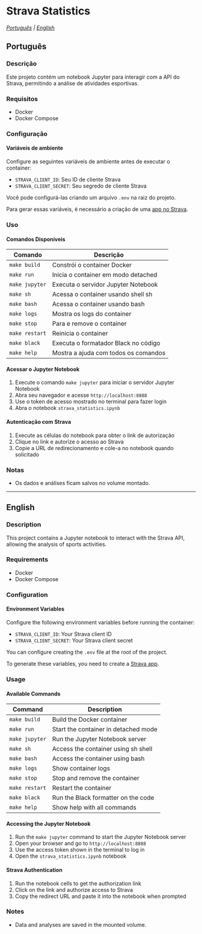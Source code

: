 # Strava Statistics

*[Português](#português) | [English](#english)*

<a id="português"></a>
## Português

### Descrição
Este projeto contém um notebook Jupyter para interagir com a API do Strava, permitindo a análise de atividades esportivas.

### Requisitos
- Docker
- Docker Compose

### Configuração

#### Variáveis de ambiente
Configure as seguintes variáveis de ambiente antes de executar o container:

- `STRAVA_CLIENT_ID`: Seu ID de cliente Strava
- `STRAVA_CLIENT_SECRET`: Seu segredo de cliente Strava

Você pode configurá-las criando um arquivo `.env` na raiz do projeto.

Para gerar essas variáveis, é necessário a criação de uma [app no Strava](https://developers.strava.com/docs/getting-started/#account).

### Uso
#### Comandos Disponíveis

| Comando | Descrição |
|---------|-----------|
| `make build` | Constrói o container Docker |
| `make run` | Inicia o container em modo detached |
| `make jupyter` | Executa o servidor Jupyter Notebook |
| `make sh` | Acessa o container usando shell sh |
| `make bash` | Acessa o container usando bash |
| `make logs` | Mostra os logs do container |
| `make stop` | Para e remove o container |
| `make restart` | Reinicia o container |
| `make black` | Executa o formatador Black no código |
| `make help` | Mostra a ajuda com todos os comandos |

#### Acessar o Jupyter Notebook
1. Execute o comando `make jupyter` para iniciar o servidor Jupyter Notebook
2. Abra seu navegador e acesse `http://localhost:8888`
3. Use o token de acesso mostrado no terminal para fazer login
4. Abra o notebook `strava_statistics.ipynb`

#### Autenticação com Strava
1. Execute as células do notebook para obter o link de autorização
2. Clique no link e autorize o acesso ao Strava
3. Copie a URL de redirecionamento e cole-a no notebook quando solicitado

### Notas
- Os dados e análises ficam salvos no volume montado.

---

<a id="english"></a>
## English

### Description
This project contains a Jupyter notebook to interact with the Strava API, allowing the analysis of sports activities.

### Requirements
- Docker
- Docker Compose

### Configuration

#### Environment Variables
Configure the following environment variables before running the container:

- `STRAVA_CLIENT_ID`: Your Strava client ID
- `STRAVA_CLIENT_SECRET`: Your Strava client secret

You can configure creating the `.env` file at the root of the project.

To generate these variables, you need to create a [Strava app](https://developers.strava.com/docs/getting-started/#account).

### Usage
#### Available Commands

| Command | Description |
|---------|-------------|
| `make build` | Build the Docker container |
| `make run` | Start the container in detached mode |
| `make jupyter` | Run the Jupyter Notebook server |
| `make sh` | Access the container using sh shell |
| `make bash` | Access the container using bash |
| `make logs` | Show container logs |
| `make stop` | Stop and remove the container |
| `make restart` | Restart the container |
| `make black` | Run the Black formatter on the code |
| `make help` | Show help with all commands |

#### Accessing the Jupyter Notebook
1. Run the `make jupyter` command to start the Jupyter Notebook server
2. Open your browser and go to `http://localhost:8888`
3. Use the access token shown in the terminal to log in
4. Open the `strava_statistics.ipynb` notebook

#### Strava Authentication
1. Run the notebook cells to get the authorization link
2. Click on the link and authorize access to Strava
3. Copy the redirect URL and paste it into the notebook when prompted

### Notes
- Data and analyses are saved in the mounted volume.